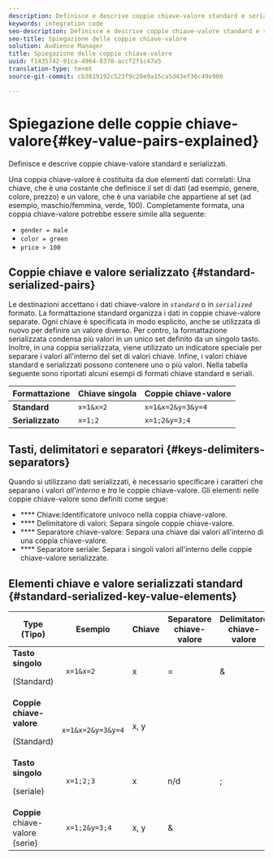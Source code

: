 ```yaml
---
description: Definisce e descrive coppie chiave-valore standard e serializzati.
keywords: integration code
seo-description: Definisce e descrive coppie chiave-valore standard e serializzati.
seo-title: Spiegazione delle coppie chiave-valore
solution: Audience Manager
title: Spiegazione delle coppie chiave-valore
uuid: f1435742-81ca-4964-8370-accf2f1c47a5
translation-type: tm+mt
source-git-commit: cb3819192c523f9c20e9a15ca5d43ef36c49e900

---
```



# Spiegazione delle coppie chiave-valore{#key-value-pairs-explained}

Definisce e descrive coppie chiave-valore standard e serializzati.

<!-- 

c_key_value_explained.xml

 -->

Una coppia chiave-valore è costituita da due elementi dati correlati: Una chiave, che è una costante che definisce il set di dati (ad esempio, genere, colore, prezzo) e un valore, che è una variabile che appartiene al set (ad esempio, maschio/femmina, verde, 100). Completamente formata, una coppia chiave-valore potrebbe essere simile alla seguente:

* `gender = male`
* `color = green`
* `price > 100`

## Coppie chiave e valore serializzato {#standard-serialized-pairs}

Le destinazioni accettano i dati chiave-valore in *`standard`* o in *`serialized`* formato. La formattazione standard organizza i dati in coppie chiave-valore separate. Ogni chiave è specificata in modo esplicito, anche se utilizzata di nuovo per definire un valore diverso. Per contro, la formattazione serializzata condensa più valori in un unico set definito da un singolo tasto. Inoltre, in una coppia serializzata, viene utilizzato un indicatore speciale per separare i valori all'interno del set di valori chiave. Infine, i valori chiave standard e serializzati possono contenere uno o più valori. Nella tabella seguente sono riportati alcuni esempi di formati chiave standard e seriali.

| Formattazione | Chiave singola | Coppie chiave-valore |
|---|---|---|
| **Standard** | `x=1&x=2` | `x=1&x=2&y=3&y=4` |
| **Serializzato** | `x=1;2` | `x=1;2&y=3;4` |



## Tasti, delimitatori e separatori {#keys-delimiters-separators}

Quando si utilizzano dati serializzati, è necessario specificare i caratteri che separano i valori *all'interno* e *tra* le coppie chiave-valore. Gli elementi nelle coppie chiave-valore sono definiti come segue:

* **** Chiave:Identificatore univoco nella coppia chiave-valore.
* **** Delimitatore di valori: Separa singole coppie chiave-valore.
* **** Separatore chiave-valore: Separa una chiave dai valori all'interno di una coppia chiave-valore.
* **** Separatore seriale: Separa i singoli valori all'interno delle coppie chiave-valore serializzate.

## Elementi chiave e valore serializzati standard {#standard-serialized-key-value-elements}

<table id="table_62B0498441034A719C9DB57276777D40"> 
 <thead> 
  <tr> 
   <th colname="col1" class="entry"> Type (Tipo) </th> 
   <th colname="col2" class="entry"> Esempio  </th> 
   <th colname="col3" class="entry"> Chiave </th> 
   <th colname="col4" class="entry"> Separatore chiave-valore </th> 
   <th colname="col5" class="entry"> Delimitatore chiave-valore </th> 
   <th colname="col6" class="entry"> Separatore seriale </th> 
  </tr> 
 </thead>
 <tbody> 
  <tr> 
   <td colname="col1"> <b>Tasto singolo</b> <p>(Standard) </p> </td> 
   <td colname="col2"> <code> x=1&amp;x=2 </code> </td> 
   <td colname="col3"> x </td> 
   <td colname="col4" morerows="3"> = </td> 
   <td colname="col5" morerows="1"> &amp; </td> 
   <td colname="col6" morerows="1"> n/d </td> 
  </tr> 
  <tr> 
   <td colname="col1"> <b>Coppie chiave-valore</b> <p>(Standard) </p> </td> 
   <td colname="col2"> <code> x=1&amp;x=2&amp;y=3&amp;y=4 </code> </td> 
   <td colname="col3"> x, y </td> 
  </tr> 
  <tr> 
   <td colname="col1"> <b>Tasto singolo</b> <p>(seriale) </p> </td> 
   <td colname="col2"> <code> x=1;2;3 </code> </td> 
   <td colname="col3"> x </td> 
   <td colname="col5"> n/d </td> 
   <td colname="col6" morerows="1"> ; </td> 
  </tr> 
  <tr> 
   <td colname="col1"> <b>Coppie</b> chiave-valore (serie) </td> 
   <td colname="col2"> <code> x=1;2&amp;y=3;4 </code> </td> 
   <td colname="col3"> x, y </td> 
   <td colname="col5"> &amp; </td> 
  </tr> 
 </tbody> 
</table>

